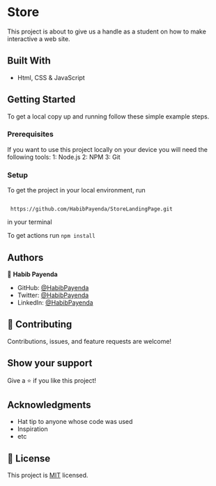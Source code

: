 

# Store

This project is about to give us a handle as a student on how to make interactive a web site.

## Built With

- Html, CSS & JavaScript


## Getting Started

To get a local copy up and running follow these simple example steps.

### Prerequisites
If you want to use this project locally on your device you will need the following tools:
    1: Node.js
    2: NPM
    3: Git

### Setup

 To get the project in your local environment, run 

 ```

  https://github.com/HabibPayenda/StoreLandingPage.git 

 ```
  in your terminal

  To get actions run ```npm install```

  



## Authors

👤 **Habib Payenda**

- GitHub: [@HabibPayenda](https://github.com/githubhandle)
- Twitter: [@HabibPayenda](https://twitter.com/twitterhandle)
- LinkedIn: [@HabibPayenda](https://linkedin.com/in/linkedinhandle)



## 🤝 Contributing

Contributions, issues, and feature requests are welcome!


## Show your support

Give a ⭐️ if you like this project!

## Acknowledgments

- Hat tip to anyone whose code was used
- Inspiration
- etc



## 📝 License

This project is [MIT](./MIT.md) licensed.



